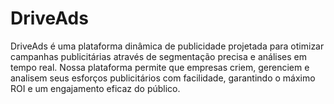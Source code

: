 # DriveAds

DriveAds é uma plataforma dinâmica de publicidade projetada para otimizar campanhas publicitárias através de segmentação precisa e análises em tempo real. Nossa plataforma permite que empresas criem, gerenciem e analisem seus esforços publicitários com facilidade, garantindo o máximo ROI e um engajamento eficaz do público.
